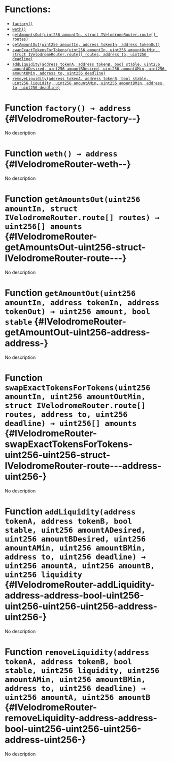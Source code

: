 

# Functions:
- [`factory()`](#IVelodromeRouter-factory--)
- [`weth()`](#IVelodromeRouter-weth--)
- [`getAmountsOut(uint256 amountIn, struct IVelodromeRouter.route[] routes)`](#IVelodromeRouter-getAmountsOut-uint256-struct-IVelodromeRouter-route---)
- [`getAmountOut(uint256 amountIn, address tokenIn, address tokenOut)`](#IVelodromeRouter-getAmountOut-uint256-address-address-)
- [`swapExactTokensForTokens(uint256 amountIn, uint256 amountOutMin, struct IVelodromeRouter.route[] routes, address to, uint256 deadline)`](#IVelodromeRouter-swapExactTokensForTokens-uint256-uint256-struct-IVelodromeRouter-route---address-uint256-)
- [`addLiquidity(address tokenA, address tokenB, bool stable, uint256 amountADesired, uint256 amountBDesired, uint256 amountAMin, uint256 amountBMin, address to, uint256 deadline)`](#IVelodromeRouter-addLiquidity-address-address-bool-uint256-uint256-uint256-uint256-address-uint256-)
- [`removeLiquidity(address tokenA, address tokenB, bool stable, uint256 liquidity, uint256 amountAMin, uint256 amountBMin, address to, uint256 deadline)`](#IVelodromeRouter-removeLiquidity-address-address-bool-uint256-uint256-uint256-address-uint256-)



# Function `factory() → address` {#IVelodromeRouter-factory--}
No description




# Function `weth() → address` {#IVelodromeRouter-weth--}
No description




# Function `getAmountsOut(uint256 amountIn, struct IVelodromeRouter.route[] routes) → uint256[] amounts` {#IVelodromeRouter-getAmountsOut-uint256-struct-IVelodromeRouter-route---}
No description




# Function `getAmountOut(uint256 amountIn, address tokenIn, address tokenOut) → uint256 amount, bool stable` {#IVelodromeRouter-getAmountOut-uint256-address-address-}
No description




# Function `swapExactTokensForTokens(uint256 amountIn, uint256 amountOutMin, struct IVelodromeRouter.route[] routes, address to, uint256 deadline) → uint256[] amounts` {#IVelodromeRouter-swapExactTokensForTokens-uint256-uint256-struct-IVelodromeRouter-route---address-uint256-}
No description




# Function `addLiquidity(address tokenA, address tokenB, bool stable, uint256 amountADesired, uint256 amountBDesired, uint256 amountAMin, uint256 amountBMin, address to, uint256 deadline) → uint256 amountA, uint256 amountB, uint256 liquidity` {#IVelodromeRouter-addLiquidity-address-address-bool-uint256-uint256-uint256-uint256-address-uint256-}
No description




# Function `removeLiquidity(address tokenA, address tokenB, bool stable, uint256 liquidity, uint256 amountAMin, uint256 amountBMin, address to, uint256 deadline) → uint256 amountA, uint256 amountB` {#IVelodromeRouter-removeLiquidity-address-address-bool-uint256-uint256-uint256-address-uint256-}
No description




